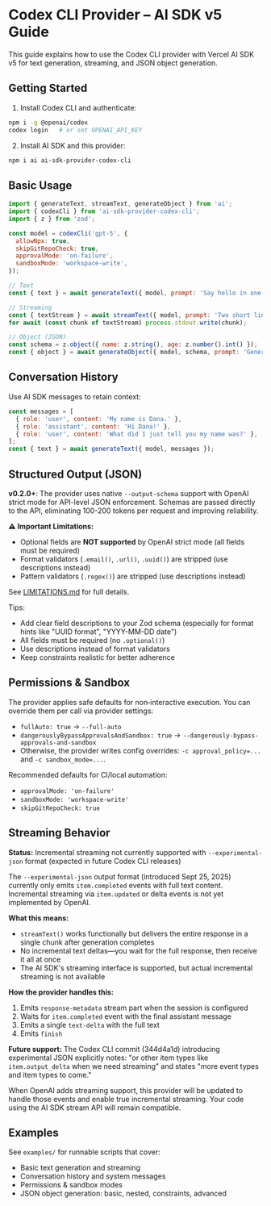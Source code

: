 # Codex CLI Provider – AI SDK v5 Guide

This guide explains how to use the Codex CLI provider with Vercel AI SDK v5 for text generation, streaming, and JSON object generation.

## Getting Started

1. Install Codex CLI and authenticate:

```bash
npm i -g @openai/codex
codex login   # or set OPENAI_API_KEY
```

2. Install AI SDK and this provider:

```bash
npm i ai ai-sdk-provider-codex-cli
```

## Basic Usage

```js
import { generateText, streamText, generateObject } from 'ai';
import { codexCli } from 'ai-sdk-provider-codex-cli';
import { z } from 'zod';

const model = codexCli('gpt-5', {
  allowNpx: true,
  skipGitRepoCheck: true,
  approvalMode: 'on-failure',
  sandboxMode: 'workspace-write',
});

// Text
const { text } = await generateText({ model, prompt: 'Say hello in one word.' });

// Streaming
const { textStream } = await streamText({ model, prompt: 'Two short lines.' });
for await (const chunk of textStream) process.stdout.write(chunk);

// Object (JSON)
const schema = z.object({ name: z.string(), age: z.number().int() });
const { object } = await generateObject({ model, schema, prompt: 'Generate a user.' });
```

## Conversation History

Use AI SDK messages to retain context:

```js
const messages = [
  { role: 'user', content: 'My name is Dana.' },
  { role: 'assistant', content: 'Hi Dana!' },
  { role: 'user', content: 'What did I just tell you my name was?' },
];
const { text } = await generateText({ model, messages });
```

## Structured Output (JSON)

**v0.2.0+**: The provider uses native `--output-schema` support with OpenAI strict mode for API-level JSON enforcement. Schemas are passed directly to the API, eliminating 100-200 tokens per request and improving reliability.

**⚠️ Important Limitations:**

- Optional fields are **NOT supported** by OpenAI strict mode (all fields must be required)
- Format validators (`.email()`, `.url()`, `.uuid()`) are stripped (use descriptions instead)
- Pattern validators (`.regex()`) are stripped (use descriptions instead)

See [LIMITATIONS.md](../../LIMITATIONS.md) for full details.

Tips:

- Add clear field descriptions to your Zod schema (especially for format hints like "UUID format", "YYYY-MM-DD date")
- All fields must be required (no `.optional()`)
- Use descriptions instead of format validators
- Keep constraints realistic for better adherence

## Permissions & Sandbox

The provider applies safe defaults for non‑interactive execution. You can override them per call via provider settings:

- `fullAuto: true` → `--full-auto`
- `dangerouslyBypassApprovalsAndSandbox: true` → `--dangerously-bypass-approvals-and-sandbox`
- Otherwise, the provider writes config overrides: `-c approval_policy=...` and `-c sandbox_mode=...`.

Recommended defaults for CI/local automation:

- `approvalMode: 'on-failure'`
- `sandboxMode: 'workspace-write'`
- `skipGitRepoCheck: true`

## Streaming Behavior

**Status:** Incremental streaming not currently supported with `--experimental-json` format (expected in future Codex CLI releases)

The `--experimental-json` output format (introduced Sept 25, 2025) currently only emits `item.completed` events with full text content. Incremental streaming via `item.updated` or delta events is not yet implemented by OpenAI.

**What this means:**
- `streamText()` works functionally but delivers the entire response in a single chunk after generation completes
- No incremental text deltas—you wait for the full response, then receive it all at once
- The AI SDK's streaming interface is supported, but actual incremental streaming is not available

**How the provider handles this:**

1. Emits `response-metadata` stream part when the session is configured
2. Waits for `item.completed` event with the final assistant message
3. Emits a single `text-delta` with the full text
4. Emits `finish`

**Future support:** The Codex CLI commit (344d4a1d) introducing experimental JSON explicitly notes: "or other item types like `item.output_delta` when we need streaming" and states "more event types and item types to come."

When OpenAI adds streaming support, this provider will be updated to handle those events and enable true incremental streaming. Your code using the AI SDK stream API will remain compatible.

## Examples

See `examples/` for runnable scripts that cover:

- Basic text generation and streaming
- Conversation history and system messages
- Permissions & sandbox modes
- JSON object generation: basic, nested, constraints, advanced
